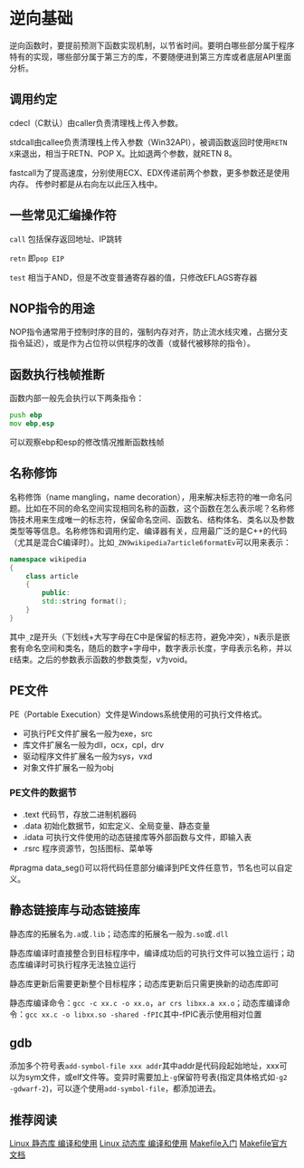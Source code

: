 # 逆向基础

逆向函数时，要提前预测下函数实现机制，以节省时间。要明白哪些部分属于程序特有的实现，哪些部分属于第三方的库，不要随便进到第三方库或者底层API里面分析。

## 调用约定

cdecl（C默认）由caller负责清理栈上传入参数。

stdcall由callee负责清理栈上传入参数（Win32API），被调函数返回时使用`RETN X`来退出，相当于RETN、POP X。比如退两个参数，就RETN 8。

fastcall为了提高速度，分别使用ECX、EDX传递前两个参数，更多参数还是使用内存。
传参时都是从右向左以此压入栈中。

## 一些常见汇编操作符

`call` 包括保存返回地址、IP跳转

`retn` 即`pop EIP`

`test` 相当于AND，但是不改变普通寄存器的值，只修改EFLAGS寄存器

## NOP指令的用途

NOP指令通常用于控制时序的目的，强制内存对齐，防止流水线灾难，占据分支指令延迟），或是作为占位符以供程序的改善（或替代被移除的指令）。

## 函数执行栈帧推断

函数内部一般先会执行以下两条指令：

```asm
push ebp
mov ebp,esp
```

可以观察ebp和esp的修改情况推断函数栈帧

## 名称修饰

名称修饰（name mangling，name decoration），用来解决标志符的唯一命名问题。比如在不同的命名空间实现相同名称的函数，这个函数在怎么表示呢？名称修饰技术用来生成唯一的标志符，保留命名空间、函数名、结构体名、类名以及参数类型等等信息。名称修饰和调用约定、编译器有关，应用最广泛的是C++的代码（尤其是混合C编译时）。比如`_ZN9wikipedia7article6formatEv`可以用来表示：

```c++
namespace wikipedia
{
    class article
    {
        public:
        std::string format();
    }
}
```

其中`_Z`是开头（下划线+大写字母在C中是保留的标志符，避免冲突），`N`表示是嵌套有命名空间和类名，随后的数字+字母中，数字表示长度，字母表示名称，并以`E`结束。之后的参数表示函数的参数类型，v为void。

## PE文件

PE（Portable Execution）文件是Windows系统使用的可执行文件格式。

* 可执行PE文件扩展名一般为exe，src
* 库文件扩展名一般为dll，ocx，cpl，drv
* 驱动程序文件扩展名一般为sys，vxd
* 对象文件扩展名一般为obj

### PE文件的数据节
* .text 代码节，存放二进制机器码
* .data 初始化数据节，如宏定义、全局变量、静态变量
* .idata 可执行文件使用的动态链接库等外部函数与文件，即输入表
* .rsrc 程序资源节，包括图标、菜单等

\#pragma data_seg()可以将代码任意部分编译到PE文件任意节，节名也可以自定义。


## 静态链接库与动态链接库

静态库的拓展名为`.a`或`.lib`；动态库的拓展名一般为`.so`或`.dll`

静态库编译时直接整合到目标程序中，编译成功后的可执行文件可以独立运行；动态库编译时可执行程序无法独立运行

静态库更新后需要更新整个目标程序；动态库更新后只需更换新的动态库即可

静态库编译命令：`gcc -c xx.c -o xx.o`，`ar crs libxx.a xx.o`；动态库编译命令：`gcc xx.c -o libxx.so -shared -fPIC`其中-fPIC表示使用相对位置

## gdb

添加多个符号表`add-symbol-file xxx addr`其中addr是代码段起始地址，xxx可以为sym文件，或elf文件等。变异时需要加上`-g`保留符号表(指定具体格式如`-g2 -gdwarf-2`)，可以逐个使用`add-symbol-file`，都添加进去。


## 推荐阅读

[Linux 静态库 编译和使用](https://blog.csdn.net/houxian1103/article/details/122272516)
[Linux 动态库 编译和使用](https://houxian1103.blog.csdn.net/article/details/122272862)
[Makefile入门](https://dlonng.com/posts/makefile)
[Makefile官方文档](https://www.gnu.org/software/make/manual/make.html#Introduction)